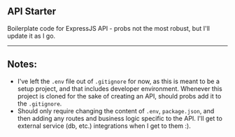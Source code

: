 API Starter
--

Boilerplate code for ExpressJS API - probs not the most robust, but I'll update
it as I go.

---

Notes:
--
- I've left the `.env` file out of `.gitignore` for now, as this is meant to
  be a setup project, and that includes developer environment. Whenever this
  project is cloned for the sake of creating an API, should probs add it to
  the `.gitignore`.
- Should only require changing the content of `.env`, `package.json`, and
  then adding any routes and business logic specific to the API. I'll get
  to external service (db, etc.) integrations when I get to them :).

